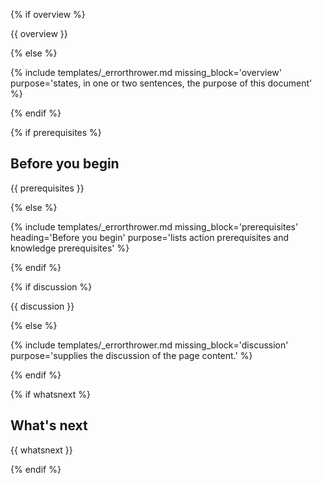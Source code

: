 {% if overview %}

{{ overview }}

{% else %}

{% include templates/_errorthrower.md missing_block='overview' purpose='states, in one or two sentences, the purpose of this document' %}

{% endif %}


{% if prerequisites %}

## Before you begin

{{ prerequisites }}

{% else %}

{% include templates/_errorthrower.md missing_block='prerequisites' heading='Before you begin' purpose='lists action prerequisites and knowledge prerequisites' %}

{% endif %}


{% if discussion %}

{{ discussion }}

{% else %}

{% include templates/_errorthrower.md missing_block='discussion' purpose='supplies the discussion of the page content.' %}

{% endif %}


{% if whatsnext %}

## What's next

{{ whatsnext }}

{% endif %}
